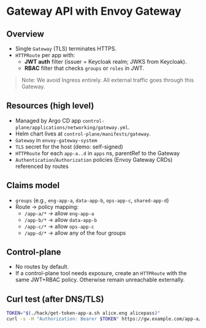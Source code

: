 # Gateway API with Envoy Gateway

## Overview
- Single `Gateway` (TLS) terminates HTTPS.
- `HTTPRoute` per app with:
  - **JWT auth** filter (issuer = Keycloak realm; JWKS from Keycloak).
  - **RBAC** filter that checks `groups` or `roles` in JWT.

> Note: We avoid Ingress entirely. All external traffic goes through this Gateway.

## Resources (high level)
- Managed by Argo CD app `control-plane/applications/networking/gateway.yml`.
- Helm chart lives at `control-plane/manifests/gateway`.
- `Gateway` in `envoy-gateway-system`
- `TLS` secret for the host (demo: self-signed)
- `HTTPRoute` for each `app-a..d` in `apps` ns, parentRef to the Gateway
- `Authentication`/`Authorization` policies (Envoy Gateway CRDs) referenced by routes

## Claims model
- `groups` (e.g., `eng-app-a`, `data-app-b`, `ops-app-c`, `shared-app-d`)
- Route → policy mapping:
  - `/app-a/*` → allow `eng-app-a`
  - `/app-b/*` → allow `data-app-b`
  - `/app-c/*` → allow `ops-app-c`
  - `/app-d/*` → allow any of the four groups

## Control-plane
- No routes by default.
- If a control-plane tool needs exposure, create an `HTTPRoute` with the same JWT+RBAC policy. Otherwise remain unreachable externally.

## Curl test (after DNS/TLS)
```bash
TOKEN="$(./hack/get-token-app-a.sh alice.eng alicepass)"
curl -s -H "Authorization: Bearer $TOKEN" https://gw.example.com/app-a/health
